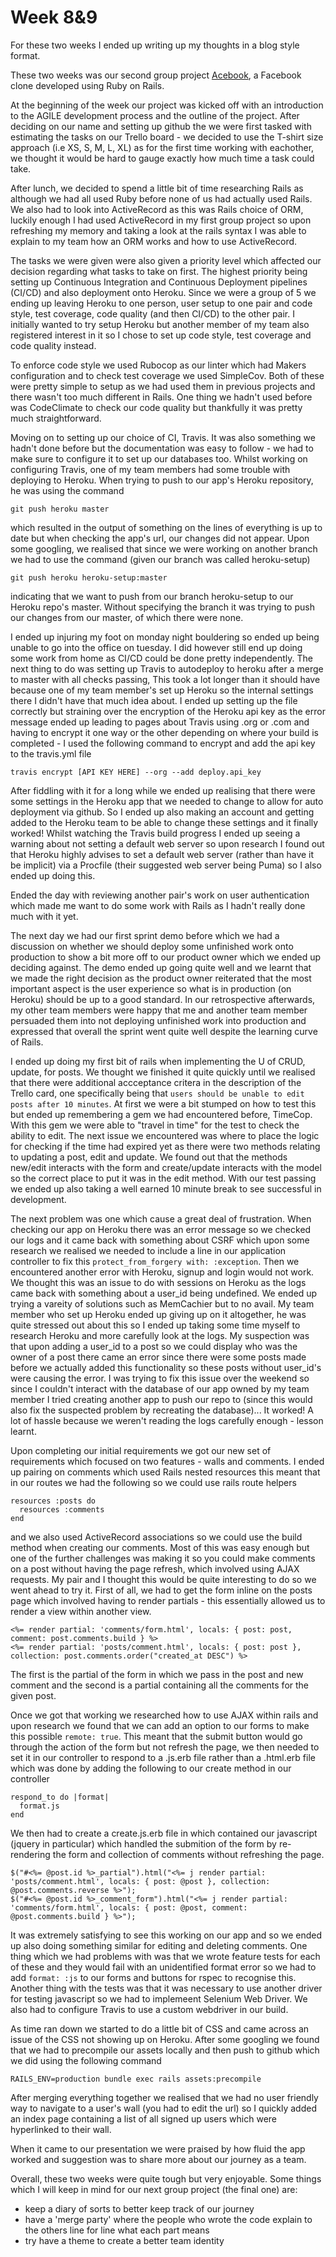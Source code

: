 # Week 8&9

For these two weeks I ended up writing up my thoughts in a blog style format.

These two weeks was our second group project [Acebook](https://github.com/Hyan18/acebook-luckerberg), a Facebook clone developed using Ruby on Rails.

At the beginning of the week our project was kicked off with an introduction to the AGILE development process and the outline of the project. After deciding on our name and setting up github the we were first tasked with estimating the tasks on our Trello board - we decided to use the T-shirt size approach (i.e XS, S, M, L, XL) as for the first time working with eachother, we thought it would be hard to gauge exactly how much time a task could take.

After lunch, we decided to spend a little bit of time researching Rails as although we had all used Ruby before none of us had actually used Rails. We also had to look into ActiveRecord as this was Rails choice of ORM, luckily enough I had used ActiveRecord in my first group project so upon refreshing my memory and taking a look at the rails syntax I was able to explain to my team how an ORM works and how to use ActiveRecord.

The tasks we were given were also given a priority level which affected our decision regarding what tasks to take on first. The highest priority being setting up Continuous Integration and Continuous Deployment pipelines (CI/CD) and also deployment onto Heroku. Since we were a group of 5 we ending up leaving Heroku to one person, user setup to one pair and code style, test coverage, code quality (and then CI/CD) to the other pair. I initially wanted to try setup Heroku but another member of my team also registered interest in it so I chose to set up code style, test coverage and code quality instead.

To enforce code style we used Rubocop as our linter which had Makers configuration and to check test coverage we used SimpleCov. Both of these were pretty simple to setup as we had used them in previous projects and there wasn't too much different in Rails. One thing we hadn't used before was CodeClimate to check our code quality but thankfully it was pretty much straightforward.

Moving on to setting up our choice of CI, Travis. It was also something we hadn't done before but the documentation was easy to follow - we had to make sure to configure it to set up our databases too.
Whilst working on configuring Travis, one of my team members had some trouble with deploying to Heroku. When trying to push to our app's Heroku repository, he was using the command
```
git push heroku master
```
which resulted in the output of something on the lines of everything is up to date but when checking the app's url, our changes did not appear. Upon some googling, we realised that since we were working on another branch we had to use the command (given our branch was called heroku-setup)
```
git push heroku heroku-setup:master
```
indicating that we want to push from our branch heroku-setup to our Heroku repo's master. Without specifying the branch it was trying to push our changes from our master, of which there were none.

I ended up injuring my foot on monday night bouldering so ended up being unable to go into the office on tuesday. I did however still end up doing some work from home as CI/CD could be done pretty independently. The next thing to do was setting up Travis to autodeploy to heroku after a merge to master with all checks passing, This took a lot longer than it should have because one of my team member's set up Heroku so the internal settings there I didn't have that much idea about. I ended up setting up the file correctly but straining over the encryption of the Heroku api key as the error message ended up leading to pages about Travis using .org or .com and having to encrypt it one way or the other depending on where your build is completed - I used the following command to encrypt and add the api key to the travis.yml file
```
travis encrypt [API KEY HERE] --org --add deploy.api_key
```
After fiddling with it for a long while we ended up realising that there were some settings in the Heroku app that we needed to change to allow for auto deployment via github. So I ended up also making an account and getting added to the Heroku team to be able to change these settings and it finally worked!
Whilst watching the Travis build progress I ended up seeing a warning about not setting a default web server so upon research I found out that Heroku highly advises to set a default web server (rather than have it be implicit) via a Procfile (their suggested web server being Puma) so I also ended up doing this.

Ended the day with reviewing another pair's work on user authentication which made me want to do some work with Rails as I hadn't really done much with it yet.

The next day we had our first sprint demo before which we had a discussion on whether we should deploy some unfinished work onto production to show a bit more off to our product owner which we ended up deciding against. The demo ended up going quite well and we learnt that we made the right decision as the product owner reiterated that the most important aspect is the user experience so what is in production (on Heroku) should be up to a good standard. In our retrospective afterwards, my other team members were happy that me and another team member persuaded them into not deploying unfinished work into production and expressed that overall the sprint went quite well despite the learning curve of Rails.

I ended up doing my first bit of rails when implementing the U of CRUD, update, for posts. We thought we finished it quite quickly until we realised that there were additional accceptance critera in the description of the Trello card, one specifically being that ```users should be unable to edit posts after 10 minutes```. At first we were a bit stumped on how to test this but ended up remembering a gem we had encountered before, TimeCop. With this gem we were able to "travel in time" for the test to check the ability to edit. The next issue we encountered was where to place the logic for checking if the time had expired yet as there were two methods relating to updating a post, edit and update. We found out that the methods new/edit interacts with the form and create/update interacts with the model so the correct place to put it was in the edit method. With our test passing we ended up also taking a well earned 10 minute break to see successful in development.

The next problem was one which cause a great deal of frustration. When checking our app on Heroku there was an error message so we checked our logs and it came back with something about CSRF which upon some research we realised we needed to include a line in our application controller to fix this ```protect_from_forgery with: :exception```. Then we encountered another error with Heroku, signup and login would not work. We thought this was an issue to do with sessions on Heroku as the logs came back with something about a user_id being undefined. We ended up trying a vareity of solutions such as MemCachier but to no avail. My team member who set up Heroku ended up giving up on it altogether, he was quite stressed out about this so I ended up taking some time myself to research Heroku and more carefully look at the logs. My suspection was that upon adding a user_id to a post so we could display who was the owner of a post there came an error since there were some posts made before we actually added this functionality so these posts without user_id's were causing the error. I was trying to fix this issue over the weekend so since I couldn't interact with the database of our app owned by my team member I tried creating another app to push our repo to (since this would also fix the suspected problem by recreating the database)...
It worked! A lot of hassle because we weren't reading the logs carefully enough - lesson learnt.

Upon completing our initial requirements we got our new set of requirements which focused on two features - walls and comments. I ended up pairing on comments which used Rails nested resources this meant that in our routes we had the following so we could use rails route helpers
```
resources :posts do
  resources :comments
end
```
and we also used ActiveRecord associations so we could use the build method when creating our comments. Most of this was easy enough but one of the further challenges was making it so you could make comments on a post without having the page refresh, which involved using AJAX requests. My pair and I thought this would be quite interesting to do so we went ahead to try it.
First of all, we had to get the form inline on the posts page which involved having to render partials - this essentially allowed us to render a view within another view. 
```
<%= render partial: 'comments/form.html', locals: { post: post, comment: post.comments.build } %>
<%= render partial: 'posts/comment.html', locals: { post: post }, collection: post.comments.order("created_at DESC") %>
```
The first is the partial of the form in which we pass in the post and new comment and the second is a partial containing all the comments for the given post.

Once we got that working we researched how to use AJAX within rails and upon research we found that we can add an option to our forms to make this possible ```remote: true```. This meant that the submit button would go through the action of the form but not refresh the page, we then needed to set it in our controller to respond to a .js.erb file rather than a .html.erb file which was done by adding the following to our create method in our controller
```
respond_to do |format|
  format.js
end
```
We then had to create a create.js.erb file in which contained our javascript (jquery in particular) which handled the submition of the form by re-rendering the form and collection of comments without refreshing the page.
```
$("#<%= @post.id %>_partial").html("<%= j render partial: 'posts/comment.html', locals: { post: @post }, collection: @post.comments.reverse %>");
$("#<%= @post.id %>_comment_form").html("<%= j render partial: 'comments/form.html', locals: { post: @post, comment: @post.comments.build } %>");
```
It was extremely satisfying to see this working on our app and so we ended up also doing something similar for editing and deleting comments.
One thing which we had problems with was that we wrote feature tests for each of these and they would fail with an unidentified format error so we had to add ```format: :js``` to our forms and buttons for rspec to recognise this.
Another thing with the tests was that it was necessary to use another driver for testing javascript so we had to implemeent Selenium Web Driver. We also had to configure Travis to use a custom webdriver in our build.

As time ran down we started to do a little bit of CSS and came across an issue of the CSS not showing up on Heroku. After some googling we found that we had to precompile our assets locally and then push to github which we did using the following command 
```
RAILS_ENV=production bundle exec rails assets:precompile
```
After merging everything together we realised that we had no user friendly way to navigate to a user's wall (you had to edit the url) so I quickly added an index page containing a list of all signed up users which were hyperlinked to their wall.

When it came to our presentation we were praised by how fluid the app worked and suggestion was to share more about our journey as a team.

Overall, these two weeks were quite tough but very enjoyable. Some things which I will keep in mind for our next group project (the final one) are:
  * keep a diary of sorts to better keep track of our journey
  * have a 'merge party' where the people who wrote the code explain to the others line for line what each part means
  * try have a theme to create a better team identity
